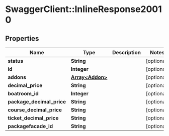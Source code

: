 # SwaggerClient::InlineResponse20010

## Properties
Name | Type | Description | Notes
------------ | ------------- | ------------- | -------------
**status** | **String** |  | [optional] 
**id** | **Integer** |  | [optional] 
**addons** | [**Array&lt;Addon&gt;**](Addon.md) |  | [optional] 
**decimal_price** | **String** |  | [optional] 
**boatroom_id** | **Integer** |  | [optional] 
**package_decimal_price** | **String** |  | [optional] 
**course_decimal_price** | **String** |  | [optional] 
**ticket_decimal_price** | **String** |  | [optional] 
**packagefacade_id** | **String** |  | [optional] 



